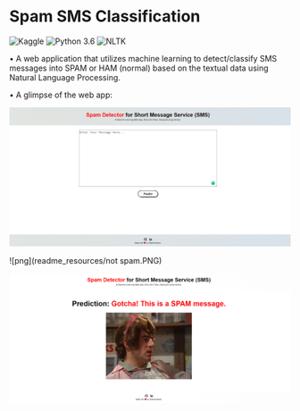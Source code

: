 # Spam SMS Classification
![Kaggle](https://img.shields.io/badge/Dataset-Kaggle-blue.svg) ![Python 3.6](https://img.shields.io/badge/Python-3.6-brightgreen.svg) ![NLTK](https://img.shields.io/badge/Library-NLTK-orange.svg)

• A web application that utilizes machine learning to detect/classify SMS messages into SPAM or HAM (normal) based on the textual data using Natural Language Processing.

• A glimpse of the web app:

![png](readme_resources/spam-sms-web-app.PNG)

![png](readme_resources/not spam.PNG)

![png](readme_resources/spam.PNG)
